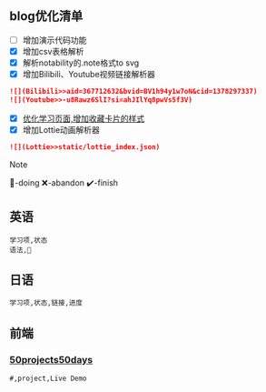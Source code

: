 ## blog优化清单

* [ ] 增加演示代码功能
* [x] 增加csv表格解析
* [x] 解析notability的.note格式to svg
* [x] 增加Bilibili、Youtube视频链接解析器

```markdown
![](Bilibili>>aid=367712632&bvid=BV1h94y1w7oN&cid=1378297337)
![](Youtube>>-u8Rawz6SlI?si=ahJIlYq8pwVs5f3V)
```

* [x] [优化学习页面,增加收藏卡片的样式](docs/project.md)
* [x] 增加Lottie动画解析器

```markdown
![](Lottie>>static/lottie_index.json)
```

>[!note]
>🚀-doing ❌-abandon ✔️-finish

## 英语 

```table
学习项,状态
语法,🚀
```

## 日语

```table
学习项,状态,链接,进度
```

## 前端

### [50projects50days](https://github.com/bradtraversy/50projects50days)

```table
#,project,Live Demo
```